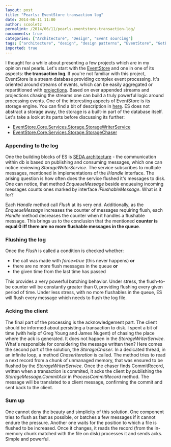 ```yaml
---
layout: post
title: "Pearls: EventStore transaction log"
date: 2014-06-11 11:00
author: scooletz
permalink: /2014/06/11/pearls-eventstore-transaction-log/
nocomments: true
categories: ["Architecture", "Design", "Event sourcing"]
tags: ["architecture", "design", "design patterns", "EventStore", "GetEventStore", "pearls", "persistence"]
imported: true
---
```


I thought for a while about presenting a few projects which are in my opinion real pearls. Let's start with the [EventStore](http://geteventstore.com/ "Event Store") and one in one of its aspects: **the transaction log**.
If you're not familiar with this project, EventStore is a stream database providing complex event processing. It's oriented around streams of events, which can be easily aggregated or repartitioned with [projections](http://geteventstore.com/blog/20130212/projections-1-theory/). Based on ever appended streams and projections chasing the streams one can build a truly powerful logic around processing events.
One of the interesting aspects of EventStore is its storage engine. You can find a bit of description in [here](https://github.com/EventStore/EventStore/wiki/Architectural-Overview). ES does not abstract a storage away, the storage is a built-in part of the database itself. Let's take a look at its parts before discussing its further:

* [EventStore.Core.Services.Storage.StorageWriterService](https://github.com/EventStore/EventStore/blob/d77e195ec68efc93ab71d775319fc5608b978f7d/src/EventStore/EventStore.Core/Services/Storage/StorageWriterService.cs)
* [EventStore.Core.Services.Storage.StorageChaser](https://github.com/EventStore/EventStore/blob/d77e195ec68efc93ab71d775319fc5608b978f7d/src/EventStore/EventStore.Core/Services/Storage/StorageChaser.cs)

### Appending to the log

One the building blocks of ES is [SEDA architecture](http://en.wikipedia.org/wiki/Staged_event-driven_architecture) - the communication within db is based on publishing and consuming messages, which one can notice reviewing *StorageWriterService*. The service subscribes to multiple messages, mentioned in implementations of the *IHandle* interface. The arising question is how often does the service flushed it's messages to disk. One can notice, that method *EnqueueMessage* beside enqueuing incoming messages counts ones marked by interface *IFlushableMessage*. What is it for?

Each *Handle* method call *Flush* at its very end. Additionally, as the *EnqueueMessage* increases the counter of messages requiring flush, each *Handle* method decreases the counter when it handles a flushable message. This brings us to the conclusion that the mentioned **counter is equal 0 iff there are no more flushable messages in the queue**.

### Flushing the log

Once the *Flush* is called a condition is checked whether:
* the call was made with *force=true* (this never happens) **or**
* there are no more flush messages in the queue **or**
* the given time from the last time has passed

This provides a very powerful batching behavior. Under stress, the flush-to-be counter will be constantly greater than 0, providing flushing every given period of time. Under less stress, with no more flushables in the queue, ES will flush every message which needs to flush the log file.

### Acking the client

The final part of the processing is the acknowledgement part. The client should be informed about persisting a transaction to disk. I spent a bit of time (with help of Greg Young and James Nugent) of chasing the place where the ack is generated. It does not happen in the *StorageWriterService*. What's responsible for considering the message written then? Here comes the second part of the solution, the *StorageChaser*. In a dedicated thread, in an infinite loop, a method *ChaserIteration* is called. The method tries to read a next record from a chunk of unmanaged memory, that was ensured to be flushed by the *StorageWriterService*. Once the chaser finds CommitRecord, written when a transaction is commited, it acks the client by publishing the *StorageMessage.CommitAck* in *ProcessCommitRecord* method. The message will be translated to a client message, confirming the commit and sent back to the client.

### Sum up

One cannot deny the beauty and simplicity of this solution. One component tries to flush as fast as possible, or batches a few messages if it cannot endure the pressure. Another one waits for the position to which a file is flushed to be increased. Once it changes, it reads the record (from the in-memory chunk matched with the file on disk) processes it and sends acks. Simple and powerful.
